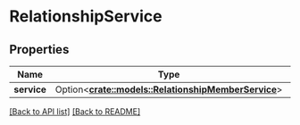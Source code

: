 # RelationshipService

## Properties

Name | Type | Description | Notes
------------ | ------------- | ------------- | -------------
**service** | Option<[**crate::models::RelationshipMemberService**](RelationshipMemberService.md)> |  | 

[[Back to API list]](../README.md#documentation-for-api-endpoints) [[Back to README]](../README.md)


